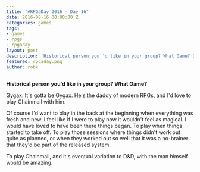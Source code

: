 ```yaml
---
title: "#RPGaDay 2016 - Day 16"
date: 2016-08-16 00:00:00 Z
categories: games
tags:
- games
- rpgs
- rpgaday
layout: post
description: 'Historical person you''d like in your group? What Game? Day 16 of #RPGaDay.'
featured: rpgaday.png
author: robk
---
```


**Historical person you'd like in your group? What Game?**

Gygax. It's gotta be Gygax. He's the daddy of modern RPGs, and I'd love to play Chainmail with him.

Of course I'd want to play in the back at the beginning when everything was fresh and new. I feel like if I were to play now it wouldn't feel as magical. I would have loved to have been there things began. To play when things started to take off. To play those sessions where things didn't work out quite as planned, or when they worked out so well that it was a no-brainer that they'd be part of the released system.

To play Chainmail, and it's eventual variation to D&D, with the man himself would be amazing.
